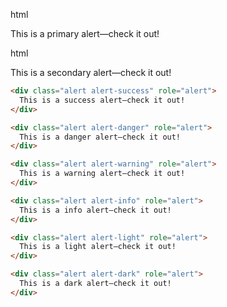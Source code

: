 html
<div class="alert alert-primary" role="alert">
  This is a primary alert—check it out!
</div>


html
<div class="alert alert-secondary" role="alert">
  This is a secondary alert—check it out!
</div>


```html
<div class="alert alert-success" role="alert">
  This is a success alert—check it out!
</div>
```

```html
<div class="alert alert-danger" role="alert">
  This is a danger alert—check it out!
</div>
```

```html
<div class="alert alert-warning" role="alert">
  This is a warning alert—check it out!
</div>
```

```html
<div class="alert alert-info" role="alert">
  This is a info alert—check it out!
</div>
```

```html
<div class="alert alert-light" role="alert">
  This is a light alert—check it out!
</div>
```

```html
<div class="alert alert-dark" role="alert">
  This is a dark alert—check it out!
</div>
```
